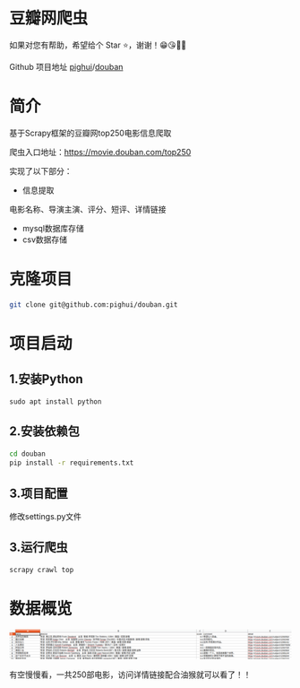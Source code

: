 # 豆瓣网爬虫

如果对您有帮助，希望给个 Star ⭐，谢谢！😁😘🎁🎉

Github 项目地址 [pighui](https://github.com/pighui)/[douban](https://github.com/pighui/douban)

# 简介

基于Scrapy框架的豆瓣网top250电影信息爬取

爬虫入口地址：https://movie.douban.com/top250

实现了以下部分：

- 信息提取

电影名称、导演主演、评分、短评、详情链接

- mysql数据库存储
- csv数据存储

# 克隆项目

```bash
git clone git@github.com:pighui/douban.git
```

# 项目启动

## 1.安装Python

```
sudo apt install python
```

## 2.安装依赖包

```bash
cd douban
pip install -r requirements.txt
```

## 3.项目配置

修改settings.py文件

## 3.运行爬虫

```bash
scrapy crawl top
```

# 数据概览

![](imgs/data.png)

有空慢慢看，一共250部电影，访问详情链接配合油猴就可以看了！！